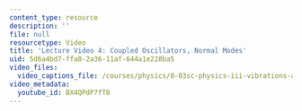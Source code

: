 ```yaml
---
content_type: resource
description: ''
file: null
resourcetype: Video
title: 'Lecture Video 4: Coupled Oscillators, Normal Modes'
uid: 5d6a4bd7-ffa8-2a36-11af-644a1e228ba5
video_files:
  video_captions_file: /courses/physics/8-03sc-physics-iii-vibrations-and-waves-fall-2016/resource-index/lecture-4-video/BX4QPdP7fT8.vtt
video_metadata:
  youtube_id: BX4QPdP7fT8
---
```


